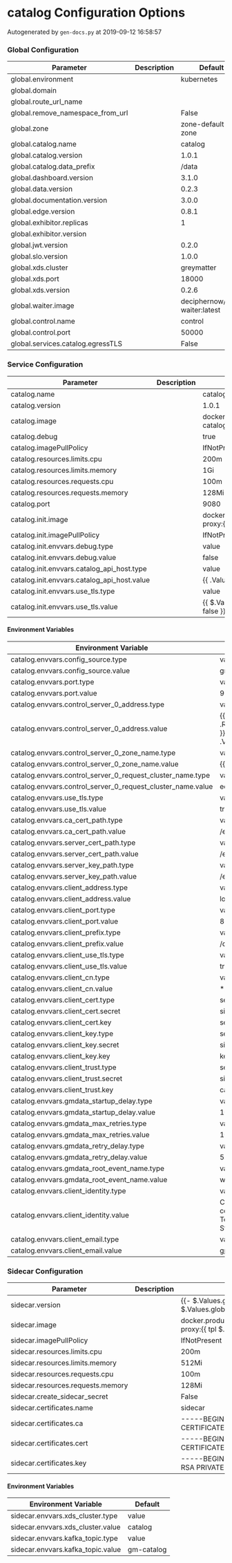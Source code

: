 # catalog Configuration Options

Autogenerated by `gen-docs.py` at 2019-09-12 16:58:57

### Global Configuration

| Parameter                         | Description | Default                       |
| --------------------------------- | ----------- | ----------------------------- |
| global.environment                |             | kubernetes                    |
| global.domain                     |             |                               |
| global.route_url_name             |             |                               |
| global.remove_namespace_from_url  |             | False                         |
| global.zone                       |             | zone-default-zone             |
| global.catalog.name               |             | catalog                       |
| global.catalog.version            |             | 1.0.1                         |
| global.catalog.data_prefix        |             | /data                         |
| global.dashboard.version          |             | 3.1.0                         |
| global.data.version               |             | 0.2.3                         |
| global.documentation.version      |             | 3.0.0                         |
| global.edge.version               |             | 0.8.1                         |
| global.exhibitor.replicas         |             | 1                             |
| global.exhibitor.version          |             |                               |
| global.jwt.version                |             | 0.2.0                         |
| global.slo.version                |             | 1.0.0                         |
| global.xds.cluster                |             | greymatter                    |
| global.xds.port                   |             | 18000                         |
| global.xds.version                |             | 0.2.6                         |
| global.waiter.image               |             | deciphernow/k8s-waiter:latest |
| global.control.name               |             | control                       |
| global.control.port               |             | 50000                         |
| global.services.catalog.egressTLS |             | False                         |

### Service Configuration

| Parameter                                   | Description | Default                                                                                        |
| ------------------------------------------- | ----------- | ---------------------------------------------------------------------------------------------- |
| catalog.name                                |             | catalog                                                                                        |
| catalog.version                             |             | 1.0.1                                                                                          |
| catalog.image                               |             | docker.production.deciphernow.com/deciphernow/gm-catalog:{{ $.Values.global.catalog.version }} |
| catalog.debug                               |             | true                                                                                           |
| catalog.imagePullPolicy                     |             | IfNotPresent                                                                                   |
| catalog.resources.limits.cpu                |             | 200m                                                                                           |
| catalog.resources.limits.memory             |             | 1Gi                                                                                            |
| catalog.resources.requests.cpu              |             | 100m                                                                                           |
| catalog.resources.requests.memory           |             | 128Mi                                                                                          |
| catalog.port                                |             | 9080                                                                                           |
| catalog.init.image                          |             | docker.production.deciphernow.com/deciphernow/gm-proxy:{{ tpl $.Values.sidecar.version $ }}    |
| catalog.init.imagePullPolicy                |             | IfNotPresent                                                                                   |
| catalog.init.envvars.debug.type             |             | value                                                                                          |
| catalog.init.envvars.debug.value            |             | false                                                                                          |
| catalog.init.envvars.catalog_api_host.type  |             | value                                                                                          |
| catalog.init.envvars.catalog_api_host.value |             | {{ .Values.catalog.name }}:{{ .Values.catalog.port }}                                          |
| catalog.init.envvars.use_tls.type           |             | value                                                                                          |
| catalog.init.envvars.use_tls.value          |             | {{ $.Values.global.services.catalog.egressTLS \| default false }}                              |

#### Environment Variables

| Environment Variable                                        | Default                                                                                                        |
| ----------------------------------------------------------- | -------------------------------------------------------------------------------------------------------------- |
| catalog.envvars.config_source.type                          | value                                                                                                          |
| catalog.envvars.config_source.value                         | gmdata                                                                                                         |
| catalog.envvars.port.type                                   | value                                                                                                          |
| catalog.envvars.port.value                                  | 9080                                                                                                           |
| catalog.envvars.control_server_0_address.type               | value                                                                                                          |
| catalog.envvars.control_server_0_address.value              | {{ .Values.global.control.name }}.{{ .Release.Namespace }}.svc.cluster.local:{{ .Values.global.control.port }} |
| catalog.envvars.control_server_0_zone_name.type             | value                                                                                                          |
| catalog.envvars.control_server_0_zone_name.value            | {{ .Values.global.zone }}                                                                                      |
| catalog.envvars.control_server_0_request_cluster_name.type  | value                                                                                                          |
| catalog.envvars.control_server_0_request_cluster_name.value | edge                                                                                                           |
| catalog.envvars.use_tls.type                                | value                                                                                                          |
| catalog.envvars.use_tls.value                               | true                                                                                                           |
| catalog.envvars.ca_cert_path.type                           | value                                                                                                          |
| catalog.envvars.ca_cert_path.value                          | /etc/pki/ca.crt                                                                                                |
| catalog.envvars.server_cert_path.type                       | value                                                                                                          |
| catalog.envvars.server_cert_path.value                      | /etc/pki/server.crt                                                                                            |
| catalog.envvars.server_key_path.type                        | value                                                                                                          |
| catalog.envvars.server_key_path.value                       | /etc/pki/server.key                                                                                            |
| catalog.envvars.client_address.type                         | value                                                                                                          |
| catalog.envvars.client_address.value                        | localhost                                                                                                      |
| catalog.envvars.client_port.type                            | value                                                                                                          |
| catalog.envvars.client_port.value                           | 8080                                                                                                           |
| catalog.envvars.client_prefix.type                          | value                                                                                                          |
| catalog.envvars.client_prefix.value                         | /data                                                                                                          |
| catalog.envvars.client_use_tls.type                         | value                                                                                                          |
| catalog.envvars.client_use_tls.value                        | true                                                                                                           |
| catalog.envvars.client_cn.type                              | value                                                                                                          |
| catalog.envvars.client_cn.value                             | *.greymatter.svc.cluster.local                                                                                 |
| catalog.envvars.client_cert.type                            | secret                                                                                                         |
| catalog.envvars.client_cert.secret                          | sidecar-certs                                                                                                  |
| catalog.envvars.client_cert.key                             | server_b64                                                                                                     |
| catalog.envvars.client_key.type                             | secret                                                                                                         |
| catalog.envvars.client_key.secret                           | sidecar-certs                                                                                                  |
| catalog.envvars.client_key.key                              | key_b64                                                                                                        |
| catalog.envvars.client_trust.type                           | secret                                                                                                         |
| catalog.envvars.client_trust.secret                         | sidecar-certs                                                                                                  |
| catalog.envvars.client_trust.key                            | ca_b64                                                                                                         |
| catalog.envvars.gmdata_startup_delay.type                   | value                                                                                                          |
| catalog.envvars.gmdata_startup_delay.value                  | 10s                                                                                                            |
| catalog.envvars.gmdata_max_retries.type                     | value                                                                                                          |
| catalog.envvars.gmdata_max_retries.value                    | 100                                                                                                            |
| catalog.envvars.gmdata_retry_delay.type                     | value                                                                                                          |
| catalog.envvars.gmdata_retry_delay.value                    | 5s                                                                                                             |
| catalog.envvars.gmdata_root_event_name.type                 | value                                                                                                          |
| catalog.envvars.gmdata_root_event_name.value                | world                                                                                                          |
| catalog.envvars.client_identity.type                        | value                                                                                                          |
| catalog.envvars.client_identity.value                       | CN=gm-control,OU=Engineering,O=Decipher Technology Studios,=Alexandria,=Virginia,C=US                          |
| catalog.envvars.client_email.type                           | value                                                                                                          |
| catalog.envvars.client_email.value                          | gm-control@deciphernow.com                                                                                     |

### Sidecar Configuration

| Parameter                         | Description | Default                                                                                     |
| --------------------------------- | ----------- | ------------------------------------------------------------------------------------------- |
| sidecar.version                   |             | {{- $.Values.global.catalog.sidecar.version \| default $.Values.global.sidecar.version }}   |
| sidecar.image                     |             | docker.production.deciphernow.com/deciphernow/gm-proxy:{{ tpl $.Values.sidecar.version $ }} |
| sidecar.imagePullPolicy           |             | IfNotPresent                                                                                |
| sidecar.resources.limits.cpu      |             | 200m                                                                                        |
| sidecar.resources.limits.memory   |             | 512Mi                                                                                       |
| sidecar.resources.requests.cpu    |             | 100m                                                                                        |
| sidecar.resources.requests.memory |             | 128Mi                                                                                       |
| sidecar.create_sidecar_secret     |             | False                                                                                       |
| sidecar.certificates.name         |             | sidecar                                                                                     |
| sidecar.certificates.ca           |             | -----BEGIN CERTIFICATE----- ... -----END CERTIFICATE-----                                   |
| sidecar.certificates.cert         |             | -----BEGIN CERTIFICATE----- ... -----END CERTIFICATE-----                                   |
| sidecar.certificates.key          |             | -----BEGIN RSA PRIVATE KEY----- ... -----END RSA PRIVATE KEY-----                           |

#### Environment Variables

| Environment Variable              | Default    |
| --------------------------------- | ---------- |
| sidecar.envvars.xds_cluster.type  | value      |
| sidecar.envvars.xds_cluster.value | catalog    |
| sidecar.envvars.kafka_topic.type  | value      |
| sidecar.envvars.kafka_topic.value | gm-catalog |

